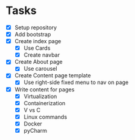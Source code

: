 # Tasks
- [x] Setup repository
- [x] Add bootstrap
- [x] Create index page
  - [x] Use Cards
  - [x] Create navbar 
- [x] Create About page
  - [x] Use carousel 
- [x] Create Content page template
  - [x] Use right-side fixed menu to nav on page
- [x] Write content for pages
  - [x] Virtualization
  - [x] Containerization
  - [x] V vs C
  - [x] Linux commands
  - [x] Docker
  - [x] pyCharm
